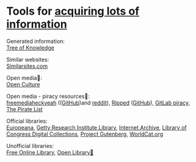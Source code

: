 
# Tools for [acquiring lots of information](https://notageni.us/information)

Generated information:  
[Tree of Knowledge](https://tree-of-knowledge.org/)

Similar websites:  
[Similarsites.com](https://www.similarsites.com/)

Open media💩:  
[Open Culture](https://www.openculture.com/)

Open media - piracy resources💩:  
[freemediaheckyeah](https://fmhy.net/) (([GitHub](https://github.com/fmhy/FMHY))and [reddit](https://old.reddit.com/r/FREEMEDIAHECKYEAH/wiki/index)),
[Ripped](https://ripped.guide/) ([GitHub](https://github.com/rippedpiracy/docs)),
[GitLab piracy](https://gitlab.com/piracy/piracy),
[The Pirate List](https://thepiratelist.com/)

Official libraries:  
[Europeana](https://www.europeana.eu/),
[Getty Research Institute Library](https://www.getty.edu/research/library/),
[Internet Archive](https://archive.org/),
[Library of Congress Digital Collections](https://www.loc.gov/collections/),
[Project Gutenberg](https://www.gutenberg.org/),
[WorldCat.org](https://www.worldcat.org/)

Unofficial libraries:  
[Free Online Library](https://www.thefreelibrary.com/),
[Open Library🔌](https://openlibrary.org/)
